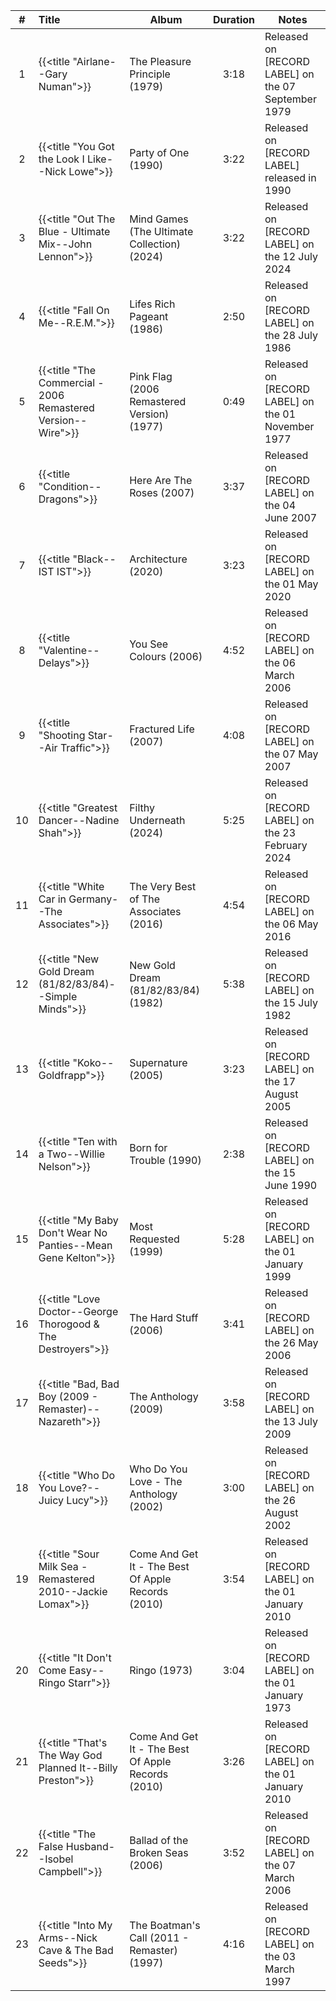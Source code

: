 | # | Title | Album | Duration | Notes |
|:--:|:--|--|:--:|--|
| 1 | {{<title "Airlane--Gary Numan">}} | The Pleasure Principle (1979) | 3:18 | Released on [RECORD LABEL] on the 07 September 1979 |
| 2 | {{<title "You Got the Look I Like--Nick Lowe">}} | Party of One (1990) | 3:22 | Released on [RECORD LABEL] released in 1990 |
| 3 | {{<title "Out The Blue - Ultimate Mix--John Lennon">}} | Mind Games (The Ultimate Collection) (2024) | 3:22 | Released on [RECORD LABEL] on the 12 July 2024 |
| 4 | {{<title "Fall On Me--R.E.M.">}} | Lifes Rich Pageant (1986) | 2:50 | Released on [RECORD LABEL] on the 28 July 1986 |
| 5 | {{<title "The Commercial - 2006 Remastered Version--Wire">}} | Pink Flag (2006 Remastered Version) (1977) | 0:49 | Released on [RECORD LABEL] on the 01 November 1977 |
| 6 | {{<title "Condition--Dragons">}} | Here Are The Roses (2007) | 3:37 | Released on [RECORD LABEL] on the 04 June 2007 |
| 7 | {{<title "Black--IST IST">}} | Architecture (2020) | 3:23 | Released on [RECORD LABEL] on the 01 May 2020 |
| 8 | {{<title "Valentine--Delays">}} | You See Colours (2006) | 4:52 | Released on [RECORD LABEL] on the 06 March 2006 |
| 9 | {{<title "Shooting Star--Air Traffic">}} | Fractured Life (2007) | 4:08 | Released on [RECORD LABEL] on the 07 May 2007 |
| 10 | {{<title "Greatest Dancer--Nadine Shah">}} | Filthy Underneath (2024) | 5:25 | Released on [RECORD LABEL] on the 23 February 2024 |
| 11 | {{<title "White Car in Germany--The Associates">}} | The Very Best of The Associates (2016) | 4:54 | Released on [RECORD LABEL] on the 06 May 2016 |
| 12 | {{<title "New Gold Dream (81/82/83/84)--Simple Minds">}} | New Gold Dream (81/82/83/84) (1982) | 5:38 | Released on [RECORD LABEL] on the 15 July 1982 |
| 13 | {{<title "Koko--Goldfrapp">}} | Supernature (2005) | 3:23 | Released on [RECORD LABEL] on the 17 August 2005 |
| 14 | {{<title "Ten with a Two--Willie Nelson">}} | Born for Trouble (1990) | 2:38 | Released on [RECORD LABEL] on the 15 June 1990 |
| 15 | {{<title "My Baby Don't Wear No Panties--Mean Gene Kelton">}} | Most Requested (1999) | 5:28 | Released on [RECORD LABEL] on the 01 January 1999 |
| 16 | {{<title "Love Doctor--George Thorogood & The Destroyers">}} | The Hard Stuff (2006) | 3:41 | Released on [RECORD LABEL] on the 26 May 2006 |
| 17 | {{<title "Bad, Bad Boy (2009 - Remaster)--Nazareth">}} | The Anthology (2009) | 3:58 | Released on [RECORD LABEL] on the 13 July 2009 |
| 18 | {{<title "Who Do You Love?--Juicy Lucy">}} | Who Do You Love - The Anthology (2002) | 3:00 | Released on [RECORD LABEL] on the 26 August 2002 |
| 19 | {{<title "Sour Milk Sea - Remastered 2010--Jackie Lomax">}} | Come And Get It - The Best Of Apple Records (2010) | 3:54 | Released on [RECORD LABEL] on the 01 January 2010 |
| 20 | {{<title "It Don't Come Easy--Ringo Starr">}} | Ringo (1973) | 3:04 | Released on [RECORD LABEL] on the 01 January 1973 |
| 21 | {{<title "That's The Way God Planned It--Billy Preston">}} | Come And Get It - The Best Of Apple Records (2010) | 3:26 | Released on [RECORD LABEL] on the 01 January 2010 |
| 22 | {{<title "The False Husband--Isobel Campbell">}} | Ballad of the Broken Seas (2006) | 3:52 | Released on [RECORD LABEL] on the 07 March 2006 |
| 23 | {{<title "Into My Arms--Nick Cave & The Bad Seeds">}} | The Boatman's Call (2011 - Remaster) (1997) | 4:16 | Released on [RECORD LABEL] on the 03 March 1997 |
